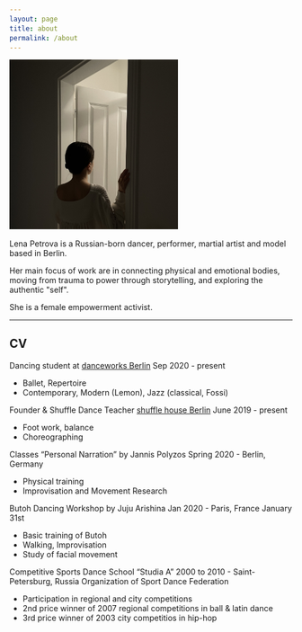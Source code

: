 ```yaml
---
layout: page
title: about
permalink: /about
---
```

<img src="images/about.jpg" width="300">

Lena Petrova is a Russian-born dancer, performer, martial artist and model based in Berlin.

Her main focus of work are in connecting physical and emotional bodies, moving from trauma to power through storytelling, and exploring the authentic "self".

She is a female empowerment activist.

_____

## CV

Dancing student at
[danceworks Berlin](https://www.danceworks.berlin/) Sep 2020 - present
- Ballet, Repertoire
- Contemporary, Modern (Lemon), Jazz (classical, Fossi)


Founder & Shuffle Dance Teacher
[shuffle house Berlin](shuffle.house) June 2019 - present
- Foot work, balance
- Choreographing

Classes “Personal Narration” by Jannis Polyzos Spring 2020 - Berlin, Germany
- Physical training
- Improvisation and Movement Research


Butoh Dancing Workshop by Juju Arishina Jan 2020 - Paris, France
January 31st
- Basic training of Butoh
- Walking, Improvisation
- Study of facial movement


Competitive Sports Dance School “Studia A”
2000 to 2010 - Saint-Petersburg, Russia
Organization of Sport Dance Federation
- Participation in regional and city competitions
- 2nd price winner of 2007 regional competitions in ball & latin dance
- 3rd price winner of 2003 city competitios in hip-hop